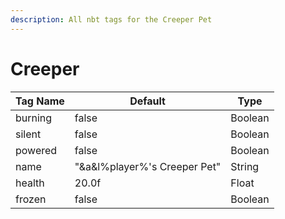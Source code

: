 ```yaml
---
description: All nbt tags for the Creeper Pet
---
```



# Creeper

| Tag Name     | Default                                                            | Type                                         |
| - | - | - |
| burning | false | Boolean |
| silent | false | Boolean |
| powered | false | Boolean |
| name | "&a&l%player%'s Creeper Pet" | String |
| health | 20.0f | Float |
| frozen | false | Boolean |
